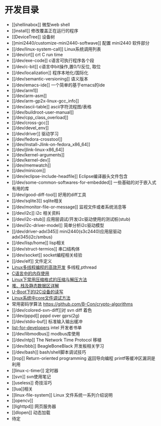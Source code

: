 # 开发目录

* [[shellinabox]] 微型web shell
* [[install]] 修改覆盖正在运行的程序
* [[DeviceTree]] 设备树
* [[mini2440/customize-mini2440-softwave]] 配置 mini2440 软件部分 
* [[/dev/linux-system-call]] Linux系统调用列表
* [[/dev/crt]] crt C run time
* [[/dev/exe-code]] c语言可执行程序各个段
* [[/dev/c-bit]] c语言中bit操作,置0/1/反位, 取位
* [[/dev/localization]] 程序本地化/国际化
* [[/dev/semantic-versioning]] 语义版本
* [[/dev/emacs-ide]] 一个简单的基于emacs的ide
* [[/dev/arm1]]
* [[/dev/arm-asm]]
* [[/dev/arm-gp2x-linux-gcc_info]]
* [[/dev/ascii-table]] ascii字符流程图/表格
* [[/dev/buildroot-user-manual]]
* [[/dev/cpp_class_overload]]
* [[/dev/cross-gcc]]
* [[/dev/devel_env]]
* [[/dev/driver]] 驱动学习
* [[/dev/fedora-crosstool]]
* [[/dev/Install-Jlink-on-fedora_x86_64]]
* [[/dev/jlink-linux-x86_64]]
* [[/dev/kernel-arguments]]
* [[/dev/kernel-dev]]
* [[/dev/memwatch]]
* [[/dev/minicom]]
* [[/dev/eclipse-include-headfile]] Eclipse编译器头文件包含
* [[/dev/some-common-softwares-for-embedded]] 一些基础的对于嵌入式有用的库
* [[/dev/good-diff-tool]]  好用的diff工具
* [[/dev/sqlite3]] sqlite相关
* [[/dev/monitor-file-or-message]] 监视文件或者系统消息等
* [[/dev/i2c]] i2c 相关资料
* [[/dev/i2c-stub]] 应用层调试/开发i2c驱动使用的测试桩(stub)
* [[/dev/i2c-driver-model]] 简单分析i2c驱动模型
* [[/dev/driver-adxl345]] mini2440(s3c2440)应用层驱动adxl345(i2c/smbus)
* [[/dev/lisp/home]]  lisp相关
* [[/dev/struct-termios]] 串口结构体
* [[/dev/socket]] socket编程相关经验
* [[/dev/elf]] 文件定义
* [Linux多线程编程的高效开发](http://www.embeddedlinux.org.cn/html/xianchengjincheng/201310/24-2658.html) 多线程,pthread 
* [C语言中的内存使用](http://www.embeddedlinux.org.cn/html/xinshourumen/201310/24-2657.html)
* [Linux下常用压缩格式的压缩与解压方法](http://www.embeddedlinux.org.cn/html/xinshourumen/201310/23-2656.html)
* [堆、栈及静态数据区详解](http://www.embeddedlinux.org.cn/html/xinshourumen/201310/23-2655.html) 
* [U-Boot下的I2C设备的读写](http://www.embeddedlinux.org.cn/html/jishuzixun/201310/23-2653.html)
* [Linux系统中core文件调试方法](http://www.embeddedlinux.org.cn/html/jishuzixun/201310/23-2654.html)
* 常用密码学算法 https://github.com/B-Con/crypto-algorithms
* [[/dev/colored-svn-diff]]对 svn diff 着色
* [[/dev/pppd]] pppd over gprs(2g)
* [[/dev/stdio-buf]] 标准输入输出缓冲
* [list-for-developers](https://noggin.intel.com/sites/default/files/Intel-Recommended-Reading-List_1H14_0.pdf) intel 开发者书单
* [[/dev/libmodbus]] modbus库使用
* [[/dev/ntp]] The Network Time Protocol 移植
* [[/dev/bbb]] BeagleBoneBlack 开发板相关学习
* [[/dev/bash]] bash/shell脚本调试技巧
* [[rop]] Return-oriented programming 返回导向编程 printf等缓冲区漏洞是利用
* [[linux-c-timer]] 定时器
* [[svn]] svn使用笔记
* [[useless]] 奇技淫巧
* [[lua]]相关
* [[linux-file-system]] Linux 文件系统一系列介绍说明
* [[opencv]]
* [[lighttpd]] 网页服务器
* [[dlopen]] 动态加载
* 待定